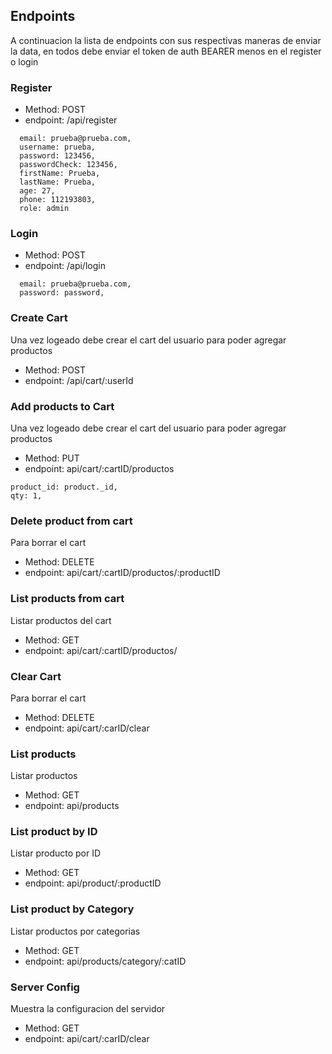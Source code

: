 ## Endpoints
A continuacion la lista de endpoints con sus respectivas maneras de enviar la data, 
en todos debe enviar el token de auth BEARER menos en el register o login

### Register
- Method: POST 
- endpoint: /api/register

```
  email: prueba@prueba.com,
  username: prueba,
  password: 123456,
  passwordCheck: 123456,
  firstName: Prueba,
  lastName: Prueba,
  age: 27,
  phone: 112193803,
  role: admin
```
### Login
- Method: POST 
- endpoint: /api/login

```
  email: prueba@prueba.com,
  password: password,
```
### Create Cart
Una vez logeado debe crear el cart del usuario para poder agregar productos
- Method: POST 
- endpoint: /api/cart/:userId

### Add products to Cart
Una vez logeado debe crear el cart del usuario para poder agregar productos
- Method: PUT 
- endpoint: api/cart/:cartID/productos

```
product_id: product._id,
qty: 1,
```
### Delete product from cart
Para borrar el cart
- Method: DELETE 
- endpoint: api/cart/:cartID/productos/:productID

### List products from cart
Listar productos del cart
- Method: GET 
- endpoint: api/cart/:cartID/productos/

### Clear Cart
Para borrar el cart
- Method: DELETE 
- endpoint: api/cart/:carID/clear

### List products
Listar productos 
- Method: GET 
- endpoint: api/products

### List product by ID
Listar producto por ID
- Method: GET 
- endpoint: api/product/:productID

### List product by Category
Listar productos por categorias
- Method: GET 
- endpoint: api/products/category/:catID

### Server Config
Muestra la configuracion del servidor
- Method: GET 
- endpoint: api/cart/:carID/clear







